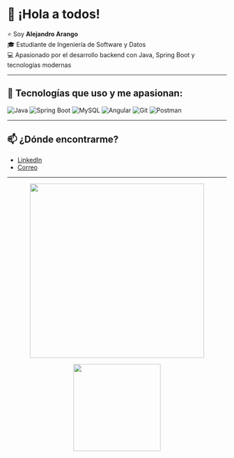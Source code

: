 # 👋 ¡Hola a todos!

⭐ Soy **Alejandro Arango**  
🎓 Estudiante de Ingeniería de Software y Datos  
💻 Apasionado por el desarrollo backend con Java, Spring Boot y tecnologías modernas  

---

## 🚀 Tecnologías que uso y me apasionan:

![Java](https://img.shields.io/badge/Java-ED8B00?style=for-the-badge&logo=java&logoColor=white)
![Spring Boot](https://img.shields.io/badge/Spring_Boot-6DB33F?style=for-the-badge&logo=spring-boot&logoColor=white)
![MySQL](https://img.shields.io/badge/MySQL-4479A1?style=for-the-badge&logo=mysql&logoColor=white)
![Angular](https://img.shields.io/badge/Angular-DD0031?style=for-the-badge&logo=angular&logoColor=white)
![Git](https://img.shields.io/badge/Git-F05032?style=for-the-badge&logo=git&logoColor=white)
![Postman](https://img.shields.io/badge/Postman-FF6C37?style=for-the-badge&logo=postman&logoColor=white)

---

## 📫 ¿Dónde encontrarme?

- [LinkedIn](https://linkedin.com/in/alejandro-arango-calderon-337a37225)
- [Correo](mailto:alejandro.arango67@est.iudigital.edu.co)

---

<p align="center">
  <img src="https://cdn.dribbble.com/users/1059583/screenshots/4171367/media/5c8260dd206cb770d278f1803c6e51f5.png?compress=1&resize=800x600" width="400"/>
</p>


<p align="center">
  <img src="URL-de-la-imagen" width="200"/>
</p>
